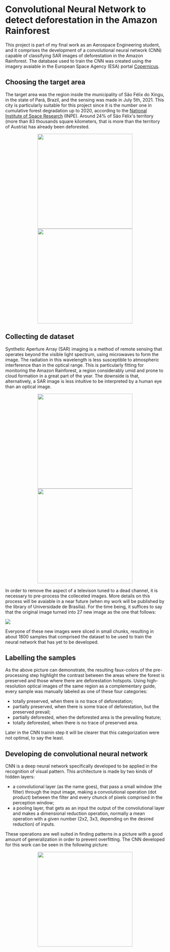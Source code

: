 <h1>Convolutional Neural Network to detect deforestation in the Amazon Rainforest</h1>

<p> This project is part of my final work as an Aerospace Engineering student, and it comprises the development of a convolutional neural network (CNN) capable of classifying SAR images of deforestation in the Amazon Rainforest. The database used to train the CNN was created using the imagery avaiable in the European Space Agency (ESA) portal <a href = 'https://scihub.copernicus.eu/dhus/#/home'>Copernicus</a>.</p>

<h2> Choosing the target area</h2>

<p> The target area was the region inside the municipality of São Félix do Xingu, in the state of Pará, Brazil, and the sensing was made in July 5th, 2021. This city is particularly suitable for this project since it is the number one in cumulative forest degradation up to 2020, according to the <a href='https://bit.ly/3vI7ix3'>National Institute of Space Research</a> (INPE). Around 24% of São Félix's territory (more than 83 thousands square kilometers, that is more than the territory of Austria) has already been deforested.</p>

<p align="center">
  <img src="https://user-images.githubusercontent.com/18638482/152596819-330381ea-d05c-4c22-9c69-347332af831a.png" width="300" height="300">
    
  <img src="https://user-images.githubusercontent.com/18638482/152597420-a09c0c51-02c8-41e2-b654-dbeb2de7dc5a.png" width="300" height="300">
</p>

<h2> Collecting de dataset </h2>

<p>Synthetic Aperture Array (SAR) imaging is a method of remote sensing that operates beyond the visible light spectrum, using microwaves to form the image. The radiation in this wavelength is less susceptible to atmospheric interference than in the optical range. This is particularly fitting for monitoring the Amazon Rainforest, a region considerably umid and prone to cloud formation in a great part of the year. The downside is that, alternatively, a SAR image is less intuitive to be interpreted by a human eye than an optical image.</p>

<p align="center">
  <img src="https://user-images.githubusercontent.com/18638482/152604971-766edac1-7e38-4a60-b6fc-49a7c75262ff.png" width="300" height="300">
    
  <img src="https://user-images.githubusercontent.com/18638482/152605002-8ec6798d-29b9-46ee-9dd0-5619883d35fb.png" width="300" height="300">
</p>

<p>In order to remove the aspect of a televison tuned to a dead channel, it is necessary to pre-process the colleceted images. More details on this process will be avaiable in a near future (when my work will be published by the library of Universidade de Brasília). For the time being, it suffices to say that the original image turned into 27 new image as the one that follows:</p>

<img src="https://user-images.githubusercontent.com/18638482/152607714-cb46ef39-1053-43ca-8401-cdc4ffa8d563.png">

<p>Everyone of these new images were sliced in small chunks, resulting in about 1800 samples that comprised the dataset to be used to train the neural network that has yet to be developed.</p>

<h2>Labelling the samples</h2>

<p>As the above picture can demonstrate, the resulting faux-colors of the pre-processing step highlight the contrast between the areas where the forest is preserved and those where there are deforestation hotspots. Using high-resolution optical images of the same region as a complementary guide, every sample was manually labeled as one of these four categories:
  
  <ul>
    <li>totally preserved, when there is no trace of deforestation;</li>
    <li>partially preserved, when there is some trace of deforestation, but the preserved prevail;</li>
    <li>partially deforested, when the deforested area is the prevailing feature;</li>
    <li>totally deforested, when there is no trace of preserved area.</li>
  </ul>

Later in the CNN trainin step it will be clearer that this categorization were not optimal, to say the least.

<h2> Developing de convolutional neural network</h2>

<p>CNN is a deep neural network specifically developed to be applied in the recognition of visual pattern. This architecture is made by two kinds of hidden layers:</p>

<ul>
  <li>a convolutional layer (as the name goes), that pass a small window (the filter) through the input image, making a convolutional operation (dot product) between the filter and every chunck of pixels comprised in the perception window;</li>
  <li>a pooling layer, that gets as an input the output of the convolutional layer and makes a dimensional reduction operation, normally a mean operation with a given number (2x2, 3x3, depending on the desired reduction) of inputs.</li>
</ul>
  
<p>These operations are well suited in finding patterns in a picture with a good amount of generalization in order to prevent overfitting. The CNN developed for this work can be seen in the following picture: </p>

<p align="center">
  <img src="https://user-images.githubusercontent.com/18638482/152639736-c3ec64ae-5fc6-4597-98b1-da7f6bc185c2.png" width="300" height="300">
</p>